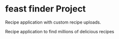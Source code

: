 # feast finder Project

Recipe application with custom recipe uploads.

Recipe application to find millions of delicious recipes
